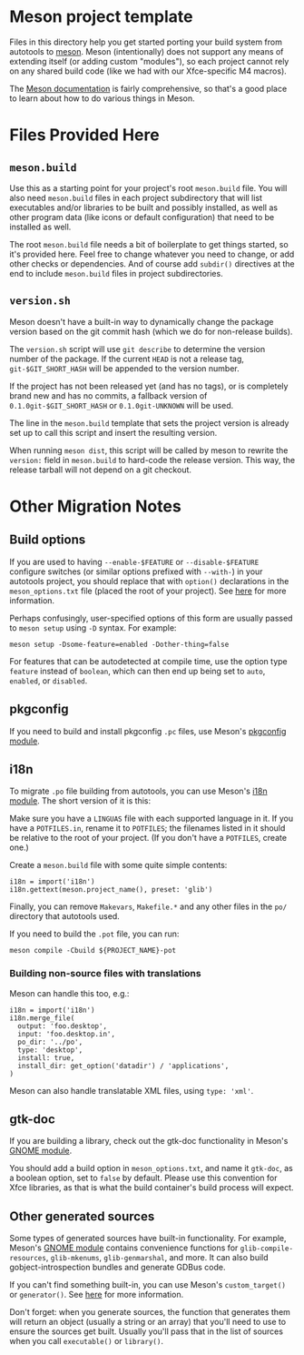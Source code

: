 # Meson project template

Files in this directory help you get started porting your build system
from autotools to [meson](https://mesonbuild.com).  Meson
(intentionally) does not support any means of extending itself (or
adding custom "modules"), so each project cannot rely on any shared
build code (like we had with our Xfce-specific M4 macros).

The [Meson documentation](https://mesonbuild.com/Overview.html) is
fairly comprehensive, so that's a good place to learn about how to do
various things in Meson.

# Files Provided Here

## `meson.build`

Use this as a starting point for your project's root `meson.build` file.
You will also need `meson.build` files in each project subdirectory that
will list executables and/or libraries to be built and possibly
installed, as well as other program data (like icons or default
configuration) that need to be installed as well.

The root `meson.build` file needs a bit of boilerplate to get things
started, so it's provided here.  Feel free to change whatever you need
to change, or add other checks or dependencies.  And of course add
`subdir()` directives at the end to include `meson.build` files in
project subdirectories.

###

## `version.sh`

Meson doesn't have a built-in way to dynamically change the package
version based on the git commit hash (which we do for non-release
builds).

The `version.sh` script will use `git describe` to determine the
version number of the package.  If the current `HEAD` is not a release
tag, `git-$GIT_SHORT_HASH` will be appended to the version number.

If the project has not been released yet (and has no tags), or is
completely brand new and has no commits, a fallback version of
`0.1.0git-$GIT_SHORT_HASH` or `0.1.0git-UNKNOWN` will be used.

The line in the `meson.build` template that sets the project version is
already set up to call this script and insert the resulting version.

When running `meson dist`, this script will be called by meson to
rewrite the `version:` field in `meson.build` to hard-code the release
version.  This way, the release tarball will not depend on a git
checkout.

# Other Migration Notes

## Build options

If you are used to having `--enable-$FEATURE` or `--disable-$FEATURE`
configure switches (or similar options prefixed with `--with-`) in your
autotools project, you should replace that with `option()` declarations
in the `meson_options.txt` file (placed the root of your project).  See
[here](https://mesonbuild.com/Build-options.html) for more information.

Perhaps confusingly, user-specified options of this form are usually
passed to `meson setup` using `-D` syntax.  For example:

```
meson setup -Dsome-feature=enabled -Dother-thing=false
```

For features that can be autodetected at compile time, use the option
type `feature` instead of `boolean`, which can then end up being set to
`auto`, `enabled`, or `disabled`.

## pkgconfig

If you need to build and install pkgconfig `.pc` files, use Meson's
[pkgconfig module](https://mesonbuild.com/Pkgconfig-module.html).

## i18n

To migrate `.po` file building from autotools, you can use Meson's [i18n
module](https://mesonbuild.com/i18n-module.html).  The short version of
it is this:

Make sure you have a `LINGUAS` file with each supported language in it.
If you have a `POTFILES.in`, rename it to `POTFILES`; the filenames
listed in it should be relative to the root of your project.  (If you
don't have a `POTFILES`, create one.)

Create a `meson.build` file with some quite simple contents:

```
i18n = import('i18n')
i18n.gettext(meson.project_name(), preset: 'glib')
```

Finally, you can remove `Makevars`, `Makefile.*` and any other files in the `po/`
directory that autotools used.

If you need to build the `.pot` file, you can run:

```
meson compile -Cbuild ${PROJECT_NAME}-pot
```

### Building non-source files with translations

Meson can handle this too, e.g.:

```
i18n = import('i18n')
i18n.merge_file(
  output: 'foo.desktop',
  input: 'foo.desktop.in',
  po_dir: '../po',
  type: 'desktop',
  install: true,
  install_dir: get_option('datadir') / 'applications',
)
```

Meson can also handle translatable XML files, using `type: 'xml'`.

## gtk-doc

If you are building a library, check out the gtk-doc functionality in
Meson's [GNOME
module](https://mesonbuild.com/Gnome-module.html#gnomegtkdoc).

You should add a build option in `meson_options.txt`, and name it
`gtk-doc`, as a boolean option, set to `false` by default.  Please use
this convention for Xfce libraries, as that is what the build
container's build process will expect.

## Other generated sources

Some types of generated sources have built-in functionality.  For
example, Meson's [GNOME
module](https://mesonbuild.com/Gnome-module.html) contains convenience
functions for `glib-compile-resources`, `glib-mkenums`,
`glib-genmarshal`, and more.  It can also build gobject-introspection
bundles and generate GDBus code.

If you can't find something built-in, you can use Meson's
`custom_target()` or `generator()`.  See
[here](https://mesonbuild.com/Generating-sources.html) for more
information.

Don't forget: when you generate sources, the function that generates
them will return an object (usually a string or an array) that you'll
need to use to ensure the sources get built.  Usually you'll pass that
in the list of sources when you call `executable()` or `library()`.

